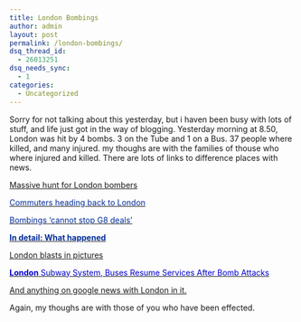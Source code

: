 ```yaml
---
title: London Bombings
author: admin
layout: post
permalink: /london-bombings/
dsq_thread_id:
  - 26013251
dsq_needs_sync:
  - 1
categories:
  - Uncategorized
---
```

Sorry for not talking about this yesterday, but i haven been busy with lots of stuff, and life just got in the way of blogging. Yesterday morning at 8.50, London was hit by 4 bombs. 3 on the Tube and 1 on a Bus. 37 people where killed, and many injured. my thoughs are with the families of thouse who where injured and killed. There are lots of links to difference places with news. 

<a class=tsh href="http://news.bbc.co.uk/1/hi/uk/4662395.stm">Massive hunt for London bombers </a>

<a class=shl href="http://news.bbc.co.uk/1/hi/england/london/4659259.stm"><font color=#002c99>Commuters heading back to London </font></a>

<a class=shl href="http://news.bbc.co.uk/1/hi/business/4662297.stm"><font color=#002c99>Bombings &#8216;cannot stop G8 deals&#8217; </font></a>

<a class=bodl href="http://news.bbc.co.uk/1/shared/spl/hi/uk/05/london_blasts/html/default.stm">**<font color=#002c99>In detail: What happened</font>**</a>

<font color=#002c99>[London blasts in pictures][1]</font> 

<a id=r-5_1099848334 href="http://www.bloomberg.com/apps/news?pid=10000102&sid=aBWz6ydblBj4&refer=uk"><font color=#0000cc>**London** Subway System, Buses Resume Services After Bomb Attacks</font></a>

[And anything on google news with London in it.][2]

Again, my thoughs are with those of you who have been effected.

 [1]: http://news.bbc.co.uk/1/shared/spl/hi/pop_ups/05/in_pictures_the_london_explosions/html/1.stm
 [2]: http://news.google.com/news?hl=en&ned=us&q=london